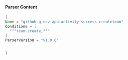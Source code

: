 #### Parser Content
```Java
{
Name = "github-g-csv-app-activity-success-createteam"
Conditions = [
  """team.create,"""
]
ParserVersion = "v1.0.0"


}
```